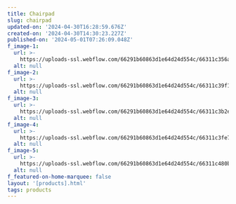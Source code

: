 ```yaml
---
title: Chairpad
slug: chairpad
updated-on: '2024-04-30T16:28:59.676Z'
created-on: '2024-04-30T14:30:23.227Z'
published-on: '2024-05-01T07:26:09.048Z'
f_image-1:
  url: >-
    https://uploads-ssl.webflow.com/66291b60863d1e64d24d554c/66311c356a83f63bd7884df2_71%2BFctiNMdS._AC_UF894%2C1000_QL80_.jpg
  alt: null
f_image-2:
  url: >-
    https://uploads-ssl.webflow.com/66291b60863d1e64d24d554c/66311c39f1fcc25d49b8707c_2112951001-1.jpg
  alt: null
f_image-3:
  url: >-
    https://uploads-ssl.webflow.com/66291b60863d1e64d24d554c/66311c3b2e32cbd7dcf6b428_images%20(1).jpeg
  alt: null
f_image-4:
  url: >-
    https://uploads-ssl.webflow.com/66291b60863d1e64d24d554c/66311c3fe761a62aab7bca1b_images%20(2).jpeg
  alt: null
f_image-5:
  url: >-
    https://uploads-ssl.webflow.com/66291b60863d1e64d24d554c/66311c480b687a3a2e1b77b8_images.jpeg
  alt: null
f_featured-on-home-marquee: false
layout: '[products].html'
tags: products
---
```




